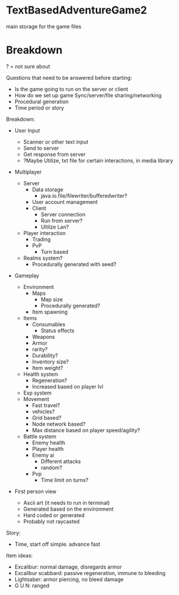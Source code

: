 # TextBasedAdventureGame2
main storage for the game files

# Breakdown
? = not sure about


Questions that need to be answered before starting:
* Is the game going to run on the server or client
* How do we set up game Sync/server/file sharing/networking
* Procedural generation
* Time period or story 

Breakdown:
* User Input
   * Scanner or other text input
   * Send to server
   * Get response from server
   * ?Maybe Utilize, txt file for certain interactions, in media library        
                
* Multiplayer
   * Server
      * Data storage
         * java.io.file/filewriter/bufferedwriter?
      * User account management
      * Client 
         * Server connection
         * Run from server?
         * Ultilze Lan?
   * Player interaction
      * Trading
      * PvP
         * Turn based
   * Realms system?
      * Procedurally generated with seed?
* Gameplay
   * Environment
      * Maps
         * Map size
         * Procedurally generated?
      * Item spawning
   * Items
      * Consumables
         * Status effects
      * Weapons
      * Armor
      * rarity?
      * Durability?
      * Inventory size?
      * Item weight?
   * Health system
      * Regeneration?
      * Increased based on player  lvl
   * Exp system
   * Movement
      * Fast travel?
      * vehicles?
      * Grid based?
      * Node network based?
      * Max distance based on player speed/agility?
   * Battle system
      * Enemy health
      * Player health
      * Enemy ai
         * Different attacks
         * random?
      * Pvp
         * Time limit on turns?
* First person view
   * Ascii art (it needs to run in terminal)
   * Generated based on the environment
   * Hard coded or generated
   * Probably not raycasted






Story:
* Time, start off simple. advance fast


Item ideas:
* Excalibur: normal damage, disregards armor
* Excalibur scabbard: passive regeneration, immune to bleeding
* Lightsaber: armor piercing, no bleed damage
* G U N: ranged

